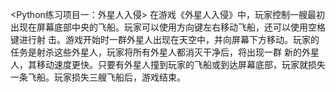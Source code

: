<Python练习项目一：外星人入侵>
	在游戏《外星人入侵》中，玩家控制一艘最初出现在屏幕底部中央的飞船。玩家可以使用方向键左右移动飞船，还可以使用空格键进行射
击。游戏开始时一群外星人出现在天空中，并向屏幕下方移动。玩家的任务是射杀这些外星人，玩家将所有外星人都消灭干净后，将出现一群
新的外星人，其移动速度更快。只要有外星人撞到玩家的飞船或到达屏幕底部，玩家就损失一条飞船。玩家损失三艘飞船后，游戏结束。